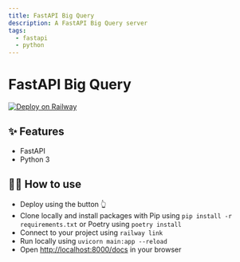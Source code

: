 ```yaml
---
title: FastAPI Big Query
description: A FastAPI Big Query server
tags:
  - fastapi
  - python
---
```


# FastAPI Big Query

[![Deploy on Railway](https://railway.app/button.svg)](https://railway.app/new/template/-NvLj4?referralCode=milo)

## ✨ Features

- FastAPI
- Python 3

## 💁‍♀️ How to use

- Deploy using the button 👆
- Clone locally and install packages with Pip using `pip install -r requirements.txt` or Poetry using `poetry install`
- Connect to your project using `railway link`
- Run locally using `uvicorn main:app --reload`
- Open [http://localhost:8000/docs](http://localhost:8000/docs) in your browser